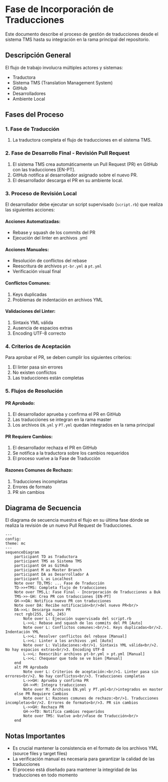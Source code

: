 # Fase de Incorporación de Traducciones

Este documento describe el proceso de gestión de traducciones desde el sistema TMS hasta su integración en la rama principal del repositorio.

## Descripción General

El flujo de trabajo involucra múltiples actores y sistemas:
- Traductora
- Sistema TMS (Translation Management System)
- GitHub
- Desarrolladores
- Ambiente Local

## Fases del Proceso

### 1. Fase de Traducción

1. La traductora completa el flujo de traducciones en el sistema TMS.

### 2. Fase de Desarrollo Final - Revisión Pull Request

1. El sistema TMS crea automáticamente un Pull Request (PR) en GitHub con las traducciones [EN-PT].
2. GitHub notifica al desarrollador asignado sobre el nuevo PR.
3. El desarrollador descarga el PR en su ambiente local.

### 3. Proceso de Revisión Local

El desarrollador debe ejecutar un script supervisado (`script.rb`) que realiza las siguientes acciones:

#### Acciones Automatizadas:
- Rebase y squash de los commits del PR
- Ejecución del linter en archivos .yml

#### Acciones Manuales:
- Resolución de conflictos del rebase
- Reescritura de archivos `pt-br.yml` a `pt.yml`
- Verificación visual final

#### Conflictos Comunes:
1. Keys duplicadas
2. Problemas de indentación en archivos YML

#### Validaciones del Linter:
1. Sintaxis YML válida
2. Ausencia de espacios extras
3. Encoding UTF-8 correcto

### 4. Criterios de Aceptación

Para aprobar el PR, se deben cumplir los siguientes criterios:
1. El linter pasa sin errores
2. No existen conflictos
3. Las traducciones están completas

### 5. Flujos de Resolución

#### PR Aprobado:
1. El desarrollador aprueba y confirma el PR en GitHub
2. Las traducciones se integran en la rama master
3. Los archivos `EN.yml` y `PT.yml` quedan integrados en la rama principal

#### PR Requiere Cambios:
1. El desarrollador rechaza el PR en GitHub
2. Se notifica a la traductora sobre los cambios requeridos
3. El proceso vuelve a la Fase de Traducción

#### Razones Comunes de Rechazo:
1. Traducciones incompletas
2. Errores de formato
3. PR sin cambios

## Diagrama de Secuencia

El diagrama de secuencia muestra el flujo en su última fase dónde se realiza la revisión de un nuevo Pull Request de Traducciones.

```mermaid
---
config:
theme: mc
---
sequenceDiagram
    participant TD as Traductora
    participant TMS as Sistema TMS
    participant GH as GitHub
    participant M as Master Branch
    participant DA as Desarrollador A
    participant L as Localhost
    Note over TD,TMS: ... Fase de Traducción
    TD->>+TMS: Completa flujo de traducciones
    Note over TMS,L: Fase Final - Incorporación de Traducciones a Buk
    TMS->>-GH: Crea PR con traducciones [EN-PT]
    GH->>DA: Notifica nuevo PR con traducciones
    Note over DA: Recibe notificación<br/>del nuevo PR<br/>
    DA->>L: Descarga nuevo PR
    rect rgb(255, 245, 245)
        Note over L: Ejecución supervisada del script.rb
        L->>L: Rebase and squash de los commits del PR [Auto]
        Note over L: Conflictos comunes:<br/>1. Keys duplicadas<br/>2. Indentación YML
        L->>L: Resolver conflictos del rebase [Manual]
        L->>L: Linter a los archivos .yml [Auto]
        Note over L: Validaciones:<br/>1. Sintaxis YML válida<br/>2. No hay espacios extras<br/>3. Encoding UTF-8
        L->>L: Reescribir archivos pt-br.yml > pt.yml [Manual]
        L->>L: Chequear que todo se ve bien [Manual]
    end
    alt PR Aprobado
        Note over L: Criterios de aceptación:<br/>1. Linter pasa sin errores<br/>2. No hay conflictos<br/>3. Traducciones completas
        L->>GH: Aprueba y confirma PR
        GH->>M: Integra traducciones
        Note over M: Archivos EN.yml y PT.yml<br/>integrados en master
    else PR Requiere Cambios
        Note over L: Razones comunes de rechazo:<br/>1. Traducciones incompletas<br/>2. Errores de formato<br/>3. PR sin cambios
        L->>GH: Rechaza PR
        GH->>TD: Notifica cambios requeridos
        Note over TMS: Vuelve a<br/>Fase de Traducción<br/>
    end
```

## Notas Importantes

- Es crucial mantener la consistencia en el formato de los archivos YML (source files y target files)
- La verificación manual es necesaria para garantizar la calidad de las traducciones
- El proceso está diseñado para mantener la integridad de las traducciones en todo momento
